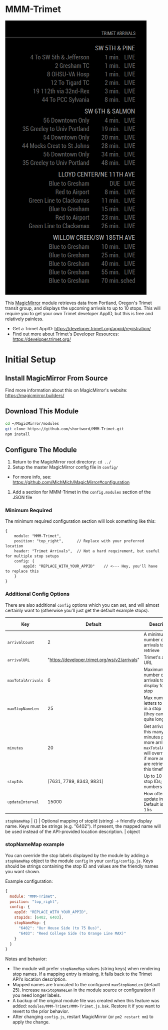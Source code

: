 # MMM-Trimet
![MMM-Trimet Screenshot](./resources/screenshot.png)

This [MagicMirror](https://magicmirror.builders/) module retrieves data from
Portland, Oregon's Trimet transit group, and displays the upcoming arrivals to
up to 10 stops. This will require you to get your own Trimet developer AppID,
but this is free and relatively painless.

* Get a Trimet AppID: https://developer.trimet.org/appid/registration/
* Find out more about Trimet's Developer Resources: https://developer.trimet.org/

# Initial Setup
## Install MagicMirror From Source
Find more information about this on MagicMirror's website: https://magicmirror.builders/

## Download This Module
```bash
cd ~/MagicMirror/modules
git clone https://github.com/shortword/MMM-Trimet.git
npm install
```

## Configure The Module

1. Return to the MagicMirror root directory: `cd ../`
1. Setup the master MagicMirror config file in `config/`
  * For more info, see: https://github.com/MichMich/MagicMirror#configuration
1. Add a section for MMM-Trimet in the `config.modules` section of the JSON file

### Minimum Required

The minimum required configuration section will look something like this:
```
{
    module: "MMM-Trimet",
    position: "top_right",      // Replace with your preferred location
    header: "Trimet Arrivals",  // Not a hard requirement, but useful for multiple stop setups
    config: {
        appId: "REPLACE_WITH_YOUR_APPID"    // <--- Hey, you'll have to replace this
    }
}
```

### Additional Config Options

There are also additional `config` options which you can set, and will almost certainly
want to (otherwise you'll just get the default example stops).

Key | Default | Description | Expected Type
----|---------|-------------|--------------
`arrivalCount` | 2 | A minimum number of arrivals to retrieve | positive int
`arrivalURL` | "https://developer.trimet.org/ws/v2/arrivals" | Trimet's arrival URL | string
`maxTotalArrivals` | 6 | Maximum number of arrivals to display for each stop | positive int
`maxStopNameLen` | 25 | Max number of letters to display in a stop name (they can be quite long) | positive int
`minutes` | 20 | Get arrivals for this many minutes plus one more arrival; `maxTotalArrivals` will override this if more arrivals are retrieved in this timeframe | positive int
`stopIds` | [7631, 7789, 8343, 9831] | Up to 10 Trimet stop IDs; find numbers [here](https://trimet.org/ride/stop_select_form.html) | list of ints
`updateInterval` | 15000 | How often to update in ms. Default is every 15s | positive int

`stopNameMap` | {} | Optional mapping of stopId (string) -> friendly display name. Keys must be strings (e.g. "6402"). If present, the mapped name will be used instead of the API-provided location description. | object

### stopNameMap example

You can override the stop labels displayed by the module by adding a `stopNameMap` object to the module `config` in your `config/config.js`. Keys should be strings containing the stop ID and values are the friendly names you want shown.

Example configuration:

```js
{
  module: "MMM-Trimet",
  position: "top_right",
  config: {
    appId: "REPLACE_WITH_YOUR_APPID",
    stopIds: [6402, 6403],
    stopNameMap: {
      "6402": "Our House Side (to 75 Bus)",
      "6403": "Reed College Side (to Orange Line MAX)"
    }
  }
}
```

Notes and behavior:

- The module will prefer `stopNameMap` values (string keys) when rendering stop names. If a mapping entry is missing, it falls back to the Trimet API's location description.
- Mapped names are truncated to the configured `maxStopNameLen` (default 25). Increase `maxStopNameLen` in the module source or configuration if you need longer labels.
- A backup of the original module file was created when this feature was added: `modules/MMM-Trimet/MMM-Trimet.js.bak`. Restore it if you want to revert to the prior behavior.
- After changing `config.js`, restart MagicMirror (or `pm2 restart mm`) to apply the change.

